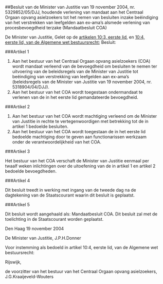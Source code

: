 <meta http-equiv='Content-Type' content='text/html; charset=utf-8' />

##Besluit van de Minister van Justitie van 19 november 2004, nr. 5329852/05/DJJ, houdende verlening van mandaat aan het Centraal Orgaan opvang asielzoekers tot het nemen van besluiten inzake beëindiging van het verstrekken van leefgelden aan ex-ama’s alsmede verlening van procesbevoegdheid terzake (Mandaatbesluit COA)

De Minister van Justitie,
Gelet op de [artikelen 10:3, eerste lid](../../../../wet/algemene/wet/bestuursrecht/BWBR0005537/README.md), en [10:4, eerste lid, van de Algemene wet bestuursrecht](../../../../wet/algemene/wet/bestuursrecht/BWBR0005537/README.md);
Besluit:

###Artikel 1 

1. Aan het bestuur van het Centraal Orgaan opvang asielzoekers (COA) wordt mandaat verleend van de bevoegdheid om besluiten te nemen ter uitvoering van de beleidsregels van de Minister van Justitie tot beëindiging van verstrekking van leefgelden aan ex-ama’s (beleidsregels van de Minister van Justitie van 19 november 2004, nr. 5318904/04/DJJ).
2. Aan het bestuur van het COA wordt toegestaan ondermandaat te verlenen van de in het eerste lid gemandateerde bevoegdheid.

###Artikel 2 

1. Aan het bestuur van het COA wordt machtiging verleend om de Minister van Justitie in rechte te vertegenwoordigen met betrekking tot de in artikel 1 bedoelde besluiten.
2. Aan het bestuur van het COA wordt toegestaan de in het eerste lid bedoelde machtiging door te geven aan functionarissen werkzaam onder de verantwoordelijkheid van het COA.

###Artikel 3 

Het bestuur van het COA verschaft de Minister van Justitie eenmaal per twaalf weken inlichtingen over de uitoefening van de in artikel 1 en artikel 2 bedoelde bevoegdheden.

###Artikel 4 

Dit besluit treedt in werking met ingang van de tweede dag na de dagtekening van de Staatscourant waarin dit besluit is geplaatst.

###Artikel 5 

Dit besluit wordt aangehaald als: Mandaatbesluit COA.
Dit besluit zal met de toelichting in de Staatscourant worden geplaatst.

Den Haag
19 november 2004

De 
Minister van Justitie, 
J.P.H.Donner

Voor instemming als bedoeld in artikel 10:4, eerste lid, van de Algemene wet bestuursrecht:

Rijswijk,

de 
voorzitter van het bestuur van het Centraal Orgaan opvang asielzoekers, 
J.G.Kraaijeveld-Wouters
